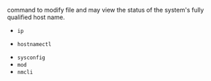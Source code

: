  command to modify file and may view the status of the system's fully qualified host name. 
* `ip`
+ `hostnamectl`
* `sysconfig`
* `mod`
* `nmcli`
